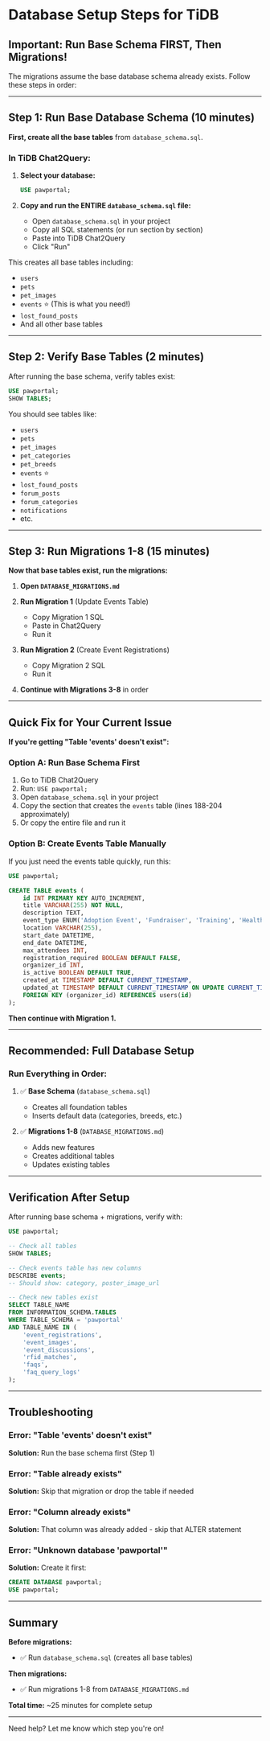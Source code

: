 # Database Setup Steps for TiDB

## Important: Run Base Schema FIRST, Then Migrations!

The migrations assume the base database schema already exists. Follow these steps in order:

---

## Step 1: Run Base Database Schema (10 minutes)

**First, create all the base tables** from `database_schema.sql`.

### In TiDB Chat2Query:

1. **Select your database:**
   ```sql
   USE pawportal;
   ```

2. **Copy and run the ENTIRE `database_schema.sql` file:**
   - Open `database_schema.sql` in your project
   - Copy all SQL statements (or run section by section)
   - Paste into TiDB Chat2Query
   - Click "Run"

This creates all base tables including:
- `users`
- `pets`
- `pet_images`
- `events` ⭐ (This is what you need!)
- `lost_found_posts`
- And all other base tables

---

## Step 2: Verify Base Tables (2 minutes)

After running the base schema, verify tables exist:

```sql
USE pawportal;
SHOW TABLES;
```

You should see tables like:
- `users`
- `pets`
- `pet_images`
- `pet_categories`
- `pet_breeds`
- `events` ⭐
- `lost_found_posts`
- `forum_posts`
- `forum_categories`
- `notifications`
- etc.

---

## Step 3: Run Migrations 1-8 (15 minutes)

**Now that base tables exist, run the migrations:**

1. **Open `DATABASE_MIGRATIONS.md`**

2. **Run Migration 1** (Update Events Table)
   - Copy Migration 1 SQL
   - Paste in Chat2Query
   - Run it

3. **Run Migration 2** (Create Event Registrations)
   - Copy Migration 2 SQL
   - Run it

4. **Continue with Migrations 3-8** in order

---

## Quick Fix for Your Current Issue

**If you're getting "Table 'events' doesn't exist":**

### Option A: Run Base Schema First

1. Go to TiDB Chat2Query
2. Run: `USE pawportal;`
3. Open `database_schema.sql` in your project
4. Copy the section that creates the `events` table (lines 188-204 approximately)
5. Or copy the entire file and run it

### Option B: Create Events Table Manually

If you just need the events table quickly, run this:

```sql
USE pawportal;

CREATE TABLE events (
    id INT PRIMARY KEY AUTO_INCREMENT,
    title VARCHAR(255) NOT NULL,
    description TEXT,
    event_type ENUM('Adoption Event', 'Fundraiser', 'Training', 'Health Check', 'Community Meet', 'Other'),
    location VARCHAR(255),
    start_date DATETIME,
    end_date DATETIME,
    max_attendees INT,
    registration_required BOOLEAN DEFAULT FALSE,
    organizer_id INT,
    is_active BOOLEAN DEFAULT TRUE,
    created_at TIMESTAMP DEFAULT CURRENT_TIMESTAMP,
    updated_at TIMESTAMP DEFAULT CURRENT_TIMESTAMP ON UPDATE CURRENT_TIMESTAMP,
    FOREIGN KEY (organizer_id) REFERENCES users(id)
);
```

**Then continue with Migration 1.**

---

## Recommended: Full Database Setup

### Run Everything in Order:

1. ✅ **Base Schema** (`database_schema.sql`)
   - Creates all foundation tables
   - Inserts default data (categories, breeds, etc.)

2. ✅ **Migrations 1-8** (`DATABASE_MIGRATIONS.md`)
   - Adds new features
   - Creates additional tables
   - Updates existing tables

---

## Verification After Setup

After running base schema + migrations, verify with:

```sql
USE pawportal;

-- Check all tables
SHOW TABLES;

-- Check events table has new columns
DESCRIBE events;
-- Should show: category, poster_image_url

-- Check new tables exist
SELECT TABLE_NAME 
FROM INFORMATION_SCHEMA.TABLES 
WHERE TABLE_SCHEMA = 'pawportal' 
AND TABLE_NAME IN (
    'event_registrations',
    'event_images',
    'event_discussions',
    'rfid_matches',
    'faqs',
    'faq_query_logs'
);
```

---

## Troubleshooting

### Error: "Table 'events' doesn't exist"
**Solution:** Run the base schema first (Step 1)

### Error: "Table already exists" 
**Solution:** Skip that migration or drop the table if needed

### Error: "Column already exists"
**Solution:** That column was already added - skip that ALTER statement

### Error: "Unknown database 'pawportal'"
**Solution:** Create it first:
```sql
CREATE DATABASE pawportal;
USE pawportal;
```

---

## Summary

**Before migrations:**
- ✅ Run `database_schema.sql` (creates all base tables)

**Then migrations:**
- ✅ Run migrations 1-8 from `DATABASE_MIGRATIONS.md`

**Total time:** ~25 minutes for complete setup

---

Need help? Let me know which step you're on!

